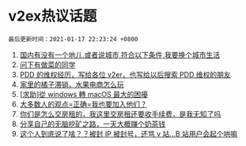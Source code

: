 # v2ex热议话题

`最后更新时间：2021-01-17 22:23:24 +0800`

1. [国内有没有一个地儿,或者说城市,符合以下条件,我要换个城市生活](https://www.v2ex.com/t/745623)
1. [问下有做菜的同学](https://www.v2ex.com/t/745658)
1. [PDD 的维权经历，写给各位 v2er，也写给以后搜索 PDD 维权的朋友](https://www.v2ex.com/t/745645)
1. [家里的橘子滞销，水果电商怎么玩](https://www.v2ex.com/t/745600)
1. [[求助]從 windows 轉 macOS 最大的困擾](https://www.v2ex.com/t/745609)
1. [大多数人的观点=正确=我也要加入他们？](https://www.v2ex.com/t/745580)
1. [你们是怎么交房租的，我这里交房租还要收手续费，是我无知了吗](https://www.v2ex.com/t/745627)
1. [分享自己的无脑挖矿之路，一天大概赚个奶茶钱](https://www.v2ex.com/t/745685)
1. [这个人到底说了啥？？被封 IP 被封号，还骂 v 站...B 站用户会起个哄嘛](https://www.v2ex.com/t/745721)

